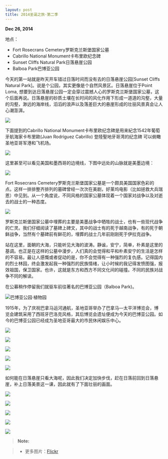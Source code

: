 ```yaml
---
layout: post
title: 2014圣诞之旅·第二季
---
```

**Dec 26, 2014**

地点：

- Fort Rosecrans Cemetery罗斯克兰斯堡国家公墓
- Cabrillo National Monument卡布里欧纪念碑
- Sunset Cliffs Natural Park日落悬崖公园
- Balboa Park巴博亚公园

今天的第一站就是昨天开车错过日落时间而没有去的日落悬崖公园[Sunset Cliffs Natural Park]。说是个公园，其实更像是个自然风景区。日落悬崖位于Point Loma, 想要到达日落悬崖公园一定会穿过震撼人心的罗斯克兰斯堡国家公墓，这个后面再说。日落悬崖的砂质土壤在长时间的风化作用下形成一道道的沟壑，大量的沟壑，渺远的海岸线，滔滔的浪声以及落差巨大的悬崖形成的壮丽风景真会让人心潮澎湃。

![](http://i.imgur.com/UusahOT.jpg)

下面提到的Cabrillo National Monument卡布里欧纪念碑是用来紀念1542年葡萄牙航海家卡布里歐(Juan Rodríguez Cabrillo) 登陸聖地牙哥湾的纪念碑 可以俯瞰圣地亚哥军港和飞机场。

![](http://i.imgur.com/w4zaCwa.jpg)

这里甚至可以看见美国和墨西哥的边境线，下图中远处的山脉就是美墨边境：

![](http://i.imgur.com/J4FFZGv.jpg)

Fort Rosecrans Cemetery罗斯克兰斯堡国家公墓是一个颇具美国国家色彩的点。这样一排排整齐排列的墓碑曾经一次次在美剧，好莱坞电影（比如拯救大兵瑞恩）中见到。从一个角度说，不同风格的国家公墓体现着一个国家对战争以及对逝去的战士的一种态度。

![](http://i.imgur.com/dhGFvNZ.jpg)

罗斯克兰斯堡国家公墓中埋葬的主要是美墨战争中牺牲的战士，也有一些现代战争的亡灵。我们仔细阅读了墓碑上碑文，其中的战士有的死于越南战争，有的死于朝鲜战争，当然有个墓碑前有鲜花的，埋葬的战士几年前刚刚死于伊拉克战争。

站在这里，面朝的大海，只能听见大海的波涛。静谧，安宁，简单，朴素是这里的基调。也正是在这样的公墓中漫步，人们真的会觉得和平和朴素安宁的生活是怎样的不容易。最让人感慨或者促动的是，你不会觉得有一种强烈的复仇感。记得国内的烈士林园，终会激发起我一种强烈的民族情绪，让小时候的我记得发愤图强，报效祖国，保卫国家。也许，这就是东方和西方不同文化间的碰撞。不同的民族对战争不同的解读。

在公募稍作停留我们就驱车前往著名的巴博亚公园（Balboa Park)。

![巴博亚公园·植物园](http://i.imgur.com/4q6rgp9.jpg)

1915年，为了庆祝巴拿马运河通航，圣地亚哥举办了巴拿马—太平洋博览会，博览会建筑采用了西班牙巴洛克风格，其后博览会遗址便成为今天的巴博亚公园。如今的巴博亚公园已经成为圣地亚哥最大的市民休闲娱乐中心。

![](http://i.imgur.com/waFGfmJ.jpg)

![](http://i.imgur.com/gbCtmd1.jpg)

![](http://i.imgur.com/uXCJUyd.jpg)

![](http://i.imgur.com/coN9Qzw.jpg)

![](http://i.imgur.com/fQphio0.jpg)

如何能在日落悬崖只看大海呢，因此我们决定加快步伐，赶在日落前回到日落悬崖，补上日落美景这一课，因此就有了下面壮丽的画面。

![](http://i.imgur.com/48c2BNM.jpg)

![](http://i.imgur.com/QU2Pj90.jpg)

![](http://i.imgur.com/XXJ604G.jpg)

![](http://i.imgur.com/o3IoMgd.jpg)

![](http://i.imgur.com/YOxlz1a.jpg)

> **Note:**

> - 更多图片：[Flickr](https://www.flickr.com/photos/lszhou/sets)